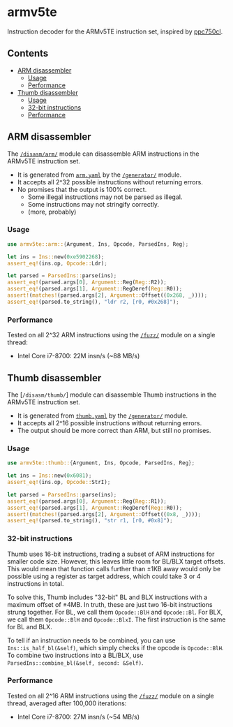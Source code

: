 # armv5te

Instruction decoder for the ARMv5TE instruction set, inspired by [ppc750cl](https://github.com/encounter/ppc750cl).

## Contents

- [ARM disassembler](#arm-disassembler)
  - [Usage](#usage)
  - [Performance](#performance)
- [Thumb disassembler](#thumb-disassembler)
  - [Usage](#usage-1)
  - [32-bit instructions](#32-bit-instructions)
  - [Performance](#performance-1)

## ARM disassembler

The [`/disasm/arm/`](/disasm/arm/) module can disassemble ARM instructions in the ARMv5TE instruction set.

- It is generated from [`arm.yaml`](/arm.yaml) by the [`/generator/`](/generator/) module.
- It accepts all 2^32 possible instructions without returning errors.
- No promises that the output is 100% correct.
  - Some illegal instructions may not be parsed as illegal.
  - Some instructions may not stringify correctly.
  - (more, probably)

### Usage

```rust
use armv5te::arm::{Argument, Ins, Opcode, ParsedIns, Reg};

let ins = Ins::new(0xe5902268);
assert_eq!(ins.op, Opcode::Ldr);

let parsed = ParsedIns::parse(ins);
assert_eq!(parsed.args[0], Argument::Reg(Reg::R2));
assert_eq!(parsed.args[1], Argument::RegDeref(Reg::R0));
assert!(matches!(parsed.args[2], Argument::Offset((0x268, _))));
assert_eq!(parsed.to_string(), "ldr r2, [r0, #0x268]");
```

### Performance

Tested on all 2^32 ARM instructions using the [`/fuzz/`](/fuzz/) module on a single thread:

- Intel Core i7-8700: 22M insn/s (~88 MB/s)

## Thumb disassembler

The [`/disasm/thumb/`] module can disassemble Thumb instructions in the ARMv5TE instruction set.

- It is generated from [`thumb.yaml`](/thumb.yaml) by the [`/generator/`](/generator/) module.
- It accepts all 2^16 possible instructions without returning errors.
- The output should be more correct than ARM, but still no promises.

### Usage

```rust
use armv5te::thumb::{Argument, Ins, Opcode, ParsedIns, Reg};

let ins = Ins::new(0x6081);
assert_eq!(ins.op, Opcode::StrI);

let parsed = ParsedIns::parse(ins);
assert_eq!(parsed.args[0], Argument::Reg(Reg::R1));
assert_eq!(parsed.args[1], Argument::RegDeref(Reg::R0));
assert!(matches!(parsed.args[2], Argument::Offset((0x8, _))));
assert_eq!(parsed.to_string(), "str r1, [r0, #0x8]");
```

### 32-bit instructions

Thumb uses 16-bit instructions, trading a subset of ARM instructions for smaller code size. However, this leaves little room
for BL/BLX target offsets. This would mean that function calls further than ±1KB away would only be possible using
a register as target address, which could take 3 or 4 instructions in total.

To solve this, Thumb includes "32-bit" BL and BLX instructions with a maximum offset of ±4MB. In truth, these are just two
16-bit instructions strung together. For BL, we call them `Opcode::BlH` and `Opcode::Bl`. For BLX, we call them `Opcode::BlH`
and `Opcode::BlxI`. The first instruction is the same for BL and BLX.

To tell if an instruction needs to be combined, you can use `Ins::is_half_bl(&self)`, which simply checks if the opcode is
`Opcode::BlH`. To combine two instructions into a BL/BLX, use `ParsedIns::combine_bl(&self, second: &Self)`.

### Performance

Tested on all 2^16 ARM instructions using the [`/fuzz/`](/fuzz/) module on a single thread, averaged after 100,000 iterations:

- Intel Core i7-8700: 27M insn/s (~54 MB/s)
